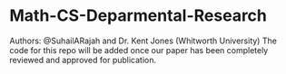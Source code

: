 # Math-CS-Deparmental-Research
Authors: @SuhailARajah and Dr. Kent Jones (Whitworth University)
The code for this repo will be added once our paper has been completely reviewed and approved for publication.
